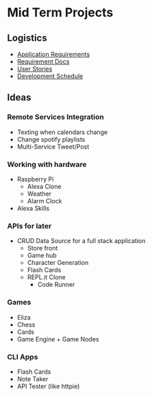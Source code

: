 # Mid Term Projects


## Logistics

- [Application Requirements](./requirements.md)
- [Requirement Docs](../software-requirements.md)
- [User Stories](../user-stories.md)
- [Development Schedule](./schedule.md)

## Ideas

### Remote Services Integration

- Texting when calendars change
- Change spotify playlists
- Multi-Service Tweet/Post

### Working with hardware

- Raspberry Pi
  - Alexa Clone
  - Weather
  - Alarm Clock
- Alexa Skills

### APIs for later

- CRUD Data Source for a full stack application
  - Store front
  - Game hub
  - Character Generation
  - Flash Cards
  - REPL.it Clone
    - Code Runner

### Games

- Eliza
- Chess
- Cards
- Game Engine + Game Nodes

### CLI Apps

- Flash Cards
- Note Taker
- API Tester (like httpie)

